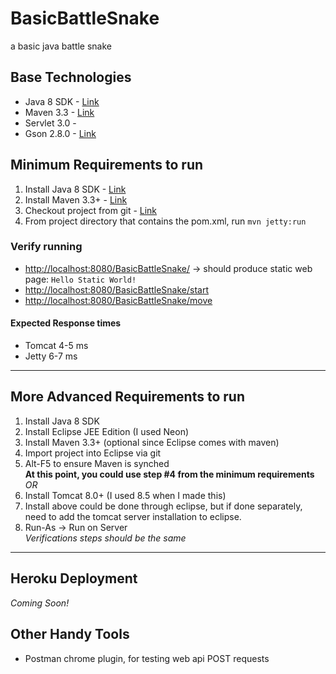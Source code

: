 # BasicBattleSnake
a basic java battle snake

## Base Technologies
- Java 8 SDK - [Link](http://www.oracle.com/technetwork/java/javase/downloads/jdk8-downloads-2133151.html)
- Maven 3.3 - [Link](https://maven.apache.org/download.cgi)
- Servlet 3.0 - 
- Gson 2.8.0 - [Link](https://github.com/google/gson)

## Minimum Requirements to run
1. Install Java 8 SDK - [Link](https://docs.oracle.com/javase/8/docs/technotes/guides/install/install_overview.html)
2. Install Maven 3.3+ - [Link](https://maven.apache.org/install.html)
3. Checkout project from git - [Link](https://guides.github.com/activities/hello-world/)
4. From project directory that contains the pom.xml, run `mvn jetty:run`

### Verify running
- [http://localhost:8080/BasicBattleSnake/](http://localhost:8080/BasicBattleSnake/) -> should produce static web page: `Hello Static World!`
- [http://localhost:8080/BasicBattleSnake/start](http://localhost:8080/BasicBattleSnake/start)
- [http://localhost:8080/BasicBattleSnake/move](http://localhost:8080/BasicBattleSnake/move)

#### Expected Response times
- Tomcat 4-5 ms
- Jetty 6-7 ms


---

## More Advanced Requirements to run
1. Install Java 8 SDK
2. Install Eclipse JEE Edition (I used Neon)
3. Install Maven 3.3+ (optional since Eclipse comes with maven)
4. Import project into Eclipse via git
5. Alt-F5 to ensure Maven is synched  
**At this point, you could use step #4 from the minimum requirements**  
*OR*  
6. Install Tomcat 8.0+ (I used 8.5 when I made this) 
7. Install above could be done through eclipse, but if done separately, need to add the tomcat server installation to eclipse.
8. Run-As -> Run on Server  
*Verifications steps should be the same*

---

## Heroku Deployment
*Coming Soon!*

## Other Handy Tools
- Postman chrome plugin, for testing web api POST requests
